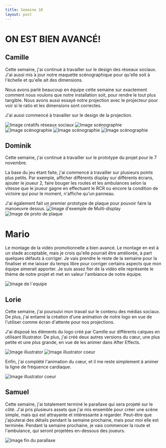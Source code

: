 ```yaml
---
title: Semaine 10
layout: post
---
```


#  ON EST BIEN AVANCÉ!

## Camille

Cette semaine, j'ai continué à travailler sur le design des réseaux sociaux. J'ai aussi mis à jour notre maquette scénographique pour qu'elle soit à l'échelle et qu'elle ait des dimensions.

Nous avons parlé beaucoup en équipe cette semaine sur exactement comment nous voulons que notre installation soit, pour rendre le tout plus tangible. Nous avons aussi essayé notre projection avec le projecteur pour voir si le ratio et les dimensions sont correctes. 

J'ai aussi commencé à travailler sur le design de la projection.


![Image créatifs réseaux sociaux](../medias/sem10/nov1cam1.png)
![Image scénographie](../medias/sem10/sceno1.png)
![Image scénographie](../medias/sem10/sceno2.png)
![Image scénographie](../medias/sem10/sceno3.png)
![Image scénographie](../medias/sem10/sceno4.png)

## Dominik

Cette semaine, j'ai continué à travailler sur le prototype du projet pour le 7 novembre.

La base du jeu étant faite, j'ai commencé à travailler sur plusieurs points plus petits. Par exemple, afficher différents display sur différents écrans, ajouter le joueur 2, faire bouger les routes et les ambulances selon la vitesse que le joueur gagne en effectuant le RCR ou encore la condition de victoire qui pour le moment, n'affiche qu'un panneau.

J'ai également fait un premier prototype de plaque pour pouvoir faire la manoeuvre dessus.
![Image d'exemple de Multi-display](../medias/sem10/multidisplay.png)
![Image de proto de plaque](../medias/sem10/plaque.png)

# Mario

Le montage de la vidéo promotionnelle a bien avancé. Le montage en est à un stade acceptable, mais je crois qu'elle pourrait être améliorée, à part quelques défauts à corriger. Je vais prendre le reste de la semaine pour la finaliser et me laisser du temps libre pour corriger certains aspects que mon équipe aimerait apporter. Je suis assez fier de la vidéo elle représente le thème de notre projet et met en valeur l'ambiance de notre équipe.

![Image de l`equipe](../medias/sem10/equipe.gif)

## Lorie

Cette semaine, j'ai poursuivi mon travail sur le contenu des médias sociaux. De plus, j'ai entamé la création d'une animation de notre logo en vue de l'utiliser comme écran d'attente pour nos projections. 

J'ai disposé les éléments du logo créé par Camille sur différents calques en utilisant Illustrator. De plus, j'ai créé deux autres versions du cœur, une plus petite et une plus grande, en vue de les animer dans After Effects.

![Image illustrator](../medias/sem10/illustrator_lb10.png)
![Image illustrator coeur](../medias/sem10/heart_lb10.png)


Enfin, j'ai complété l'animation du cœur, et il me reste simplement à animer la ligne de fréquence cardiaque.

![Image illustrator coeur](../medias/sem10/logoRCR_lb10.png)

## Samuel

Cette semaine, j'ai totalement terminé le parallaxe qui sera projeté sur le côté. J'ai pris plusieurs assets que j'ai mis ensemble pour créer une scène simple, mais qui est attrayante et intéressante à regarder. Peut-être que j'ajouterai des détails pendant la semaine prochaine, mais pour moi elle est terminée. Pendant la semaine prochaine, je vais commencer la route et l'ambulance, qui seront projetées en-dessous des joueurs.

![Image fin du parallaxe](../medias/sem10/parallaxe_semaine10.png)